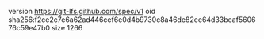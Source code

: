 version https://git-lfs.github.com/spec/v1
oid sha256:f2ce2c7e6a62ad446cef6e0d4b9730c8a46de82ee64d33beaf560676c59e47b0
size 1266

